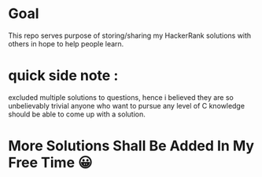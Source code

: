 # Goal
This repo serves purpose of storing/sharing my HackerRank solutions with others in hope to help people learn.

# quick side note :

excluded multiple solutions to questions, hence i believed they are so unbelievably trivial anyone who want to pursue any level of C knowledge should be able to come up with a solution.
# More Solutions Shall Be Added In My Free Time 😀
